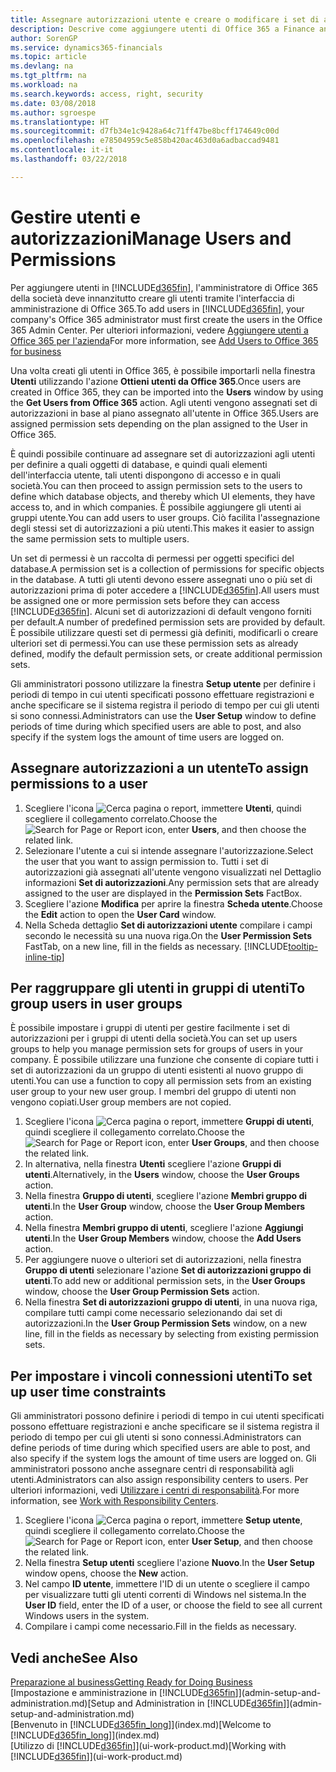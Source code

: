 ```yaml
---
title: Assegnare autorizzazioni utente e creare o modificare i set di autorizzazioni | Documenti Microsoft
description: Descrive come aggiungere utenti di Office 365 a Finance and Operations, Business edition e quindi assegnare le autorizzazioni, i diritti di accesso e le impostazioni di protezione.
author: SorenGP
ms.service: dynamics365-financials
ms.topic: article
ms.devlang: na
ms.tgt_pltfrm: na
ms.workload: na
ms.search.keywords: access, right, security
ms.date: 03/08/2018
ms.author: sgroespe
ms.translationtype: HT
ms.sourcegitcommit: d7fb34e1c9428a64c71ff47be8bcff174649c00d
ms.openlocfilehash: e78504959c5e858b420ac463d0a6adbaccad9481
ms.contentlocale: it-it
ms.lasthandoff: 03/22/2018

---
```

# <a name="manage-users-and-permissions"></a><span data-ttu-id="23c92-103">Gestire utenti e autorizzazioni</span><span class="sxs-lookup"><span data-stu-id="23c92-103">Manage Users and Permissions</span></span>
<span data-ttu-id="23c92-104">Per aggiungere utenti in [!INCLUDE[d365fin](includes/d365fin_md.md)], l'amministratore di Office 365 della società deve innanzitutto creare gli utenti tramite l'interfaccia di amministrazione di Office 365.</span><span class="sxs-lookup"><span data-stu-id="23c92-104">To add users in [!INCLUDE[d365fin](includes/d365fin_md.md)], your company's Office 365 administrator must first create the users in the Office 365 Admin Center.</span></span> <span data-ttu-id="23c92-105">Per ulteriori informazioni, vedere [Aggiungere utenti a Office 365 per l'azienda](https://support.office.com/en-us/article/Add-users-to-Office-365-for-business-435ccec3-09dd-4587-9ebd-2f3cad6bc2bc)</span><span class="sxs-lookup"><span data-stu-id="23c92-105">For more information, see [Add Users to Office 365 for business](https://support.office.com/en-us/article/Add-users-to-Office-365-for-business-435ccec3-09dd-4587-9ebd-2f3cad6bc2bc)</span></span>

<span data-ttu-id="23c92-106">Una volta creati gli utenti in Office 365, è possibile importarli nella finestra **Utenti** utilizzando l'azione **Ottieni utenti da Office 365**.</span><span class="sxs-lookup"><span data-stu-id="23c92-106">Once users are created in Office 365, they can be imported into the **Users** window by using the **Get Users from Office 365** action.</span></span> <span data-ttu-id="23c92-107">Agli utenti vengono assegnati set di autorizzazioni in base al piano assegnato all'utente in Office 365.</span><span class="sxs-lookup"><span data-stu-id="23c92-107">Users are assigned permission sets depending on the plan assigned to the User in Office 365.</span></span>

<span data-ttu-id="23c92-108">È quindi possibile continuare ad assegnare set di autorizzazioni agli utenti per definire a quali oggetti di database, e quindi quali elementi dell'interfaccia utente, tali utenti dispongono di accesso e in quali società.</span><span class="sxs-lookup"><span data-stu-id="23c92-108">You can then proceed to assign permission sets to the users to define which database objects, and thereby which UI elements, they have access to, and in which companies.</span></span> <span data-ttu-id="23c92-109">È possibile aggiungere gli utenti ai gruppi utente.</span><span class="sxs-lookup"><span data-stu-id="23c92-109">You can add users to user groups.</span></span> <span data-ttu-id="23c92-110">Ciò facilita l'assegnazione degli stessi set di autorizzazioni a più utenti.</span><span class="sxs-lookup"><span data-stu-id="23c92-110">This makes it easier to assign the same permission sets to multiple users.</span></span>

<span data-ttu-id="23c92-111">Un set di permessi è un raccolta di permessi per oggetti specifici del database.</span><span class="sxs-lookup"><span data-stu-id="23c92-111">A permission set is a collection of permissions for specific objects in the database.</span></span> <span data-ttu-id="23c92-112">A tutti gli utenti devono essere assegnati uno o più set di autorizzazioni prima di poter accedere a [!INCLUDE[d365fin](includes/d365fin_md.md)].</span><span class="sxs-lookup"><span data-stu-id="23c92-112">All users must be assigned one or more permission sets before they can access [!INCLUDE[d365fin](includes/d365fin_md.md)].</span></span> <span data-ttu-id="23c92-113">Alcuni set di autorizzazioni di default vengono forniti per default.</span><span class="sxs-lookup"><span data-stu-id="23c92-113">A number of predefined permission sets are provided by default.</span></span> <span data-ttu-id="23c92-114">È possibile utilizzare questi set di permessi già definiti, modificarli o creare ulteriori set di permessi.</span><span class="sxs-lookup"><span data-stu-id="23c92-114">You can use these permission sets as already defined, modify the default permission sets, or create additional permission sets.</span></span>

<span data-ttu-id="23c92-115">Gli amministratori possono utilizzare la finestra **Setup utente** per definire i periodi di tempo in cui utenti specificati possono effettuare registrazioni e anche specificare se il sistema registra il periodo di tempo per cui gli utenti si sono connessi.</span><span class="sxs-lookup"><span data-stu-id="23c92-115">Administrators can use the **User Setup** window to define periods of time during which specified users are able to post, and also specify if the system logs the amount of time users are logged on.</span></span>

## <a name="to-assign-permissions-to-a-user"></a><span data-ttu-id="23c92-116">Assegnare autorizzazioni a un utente</span><span class="sxs-lookup"><span data-stu-id="23c92-116">To assign permissions to a user</span></span>
1. <span data-ttu-id="23c92-117">Scegliere l'icona ![Cerca pagina o report](media/ui-search/search_small.png "Cerca pagina o report"), immettere **Utenti**, quindi scegliere il collegamento correlato.</span><span class="sxs-lookup"><span data-stu-id="23c92-117">Choose the ![Search for Page or Report](media/ui-search/search_small.png "Search for Page or Report icon") icon, enter **Users**, and then choose the related link.</span></span>
2. <span data-ttu-id="23c92-118">Selezionare l'utente a cui si intende assegnare l'autorizzazione.</span><span class="sxs-lookup"><span data-stu-id="23c92-118">Select the user that you want to assign permission to.</span></span>
<span data-ttu-id="23c92-119">Tutti i set di autorizzazioni già assegnati all'utente vengono visualizzati nel Dettaglio informazioni **Set di autorizzazioni**.</span><span class="sxs-lookup"><span data-stu-id="23c92-119">Any permission sets that are already assigned to the user are displayed in the **Permission Sets** FactBox.</span></span>
3. <span data-ttu-id="23c92-120">Scegliere l'azione **Modifica** per aprire la finestra **Scheda utente**.</span><span class="sxs-lookup"><span data-stu-id="23c92-120">Choose the **Edit** action to open the **User Card** window.</span></span>
4. <span data-ttu-id="23c92-121">Nella Scheda dettaglio **Set di autorizzazioni utente** compilare i campi secondo le necessità su una nuova riga.</span><span class="sxs-lookup"><span data-stu-id="23c92-121">On the **User Permission Sets** FastTab, on a new line, fill in the fields as necessary.</span></span> [!INCLUDE[tooltip-inline-tip](includes/tooltip-inline-tip_md.md)]

## <a name="to-group-users-in-user-groups"></a><span data-ttu-id="23c92-122">Per raggruppare gli utenti in gruppi di utenti</span><span class="sxs-lookup"><span data-stu-id="23c92-122">To group users in user groups</span></span>
<span data-ttu-id="23c92-123">È possibile impostare i gruppi di utenti per gestire facilmente i set di autorizzazioni per i gruppi di utenti della società.</span><span class="sxs-lookup"><span data-stu-id="23c92-123">You can set up users groups to help you manage permission sets for groups of users in your company.</span></span> <span data-ttu-id="23c92-124">È possibile utilizzare una funzione che consente di copiare tutti i set di autorizzazioni da un gruppo di utenti esistenti al nuovo gruppo di utenti.</span><span class="sxs-lookup"><span data-stu-id="23c92-124">You can use a function to copy all permission sets from an existing user group to your new user group.</span></span> <span data-ttu-id="23c92-125">I membri del gruppo di utenti non vengono copiati.</span><span class="sxs-lookup"><span data-stu-id="23c92-125">User group members are not copied.</span></span>

1. <span data-ttu-id="23c92-126">Scegliere l'icona ![Cerca pagina o report](media/ui-search/search_small.png "Cerca pagina o report"), immettere **Gruppi di utenti**, quindi scegliere il collegamento correlato.</span><span class="sxs-lookup"><span data-stu-id="23c92-126">Choose the ![Search for Page or Report](media/ui-search/search_small.png "Search for Page or Report icon") icon, enter **User Groups**, and then choose the related link.</span></span>
2. <span data-ttu-id="23c92-127">In alternativa, nella finestra **Utenti** scegliere l'azione **Gruppi di utenti**.</span><span class="sxs-lookup"><span data-stu-id="23c92-127">Alternatively, in the **Users** window, choose the **User Groups** action.</span></span>
3. <span data-ttu-id="23c92-128">Nella finestra **Gruppo di utenti**, scegliere l'azione **Membri gruppo di utenti**.</span><span class="sxs-lookup"><span data-stu-id="23c92-128">In the **User Group** window, choose the **User Group Members** action.</span></span>
6. <span data-ttu-id="23c92-129">Nella finestra **Membri gruppo di utenti**, scegliere l'azione **Aggiungi utenti**.</span><span class="sxs-lookup"><span data-stu-id="23c92-129">In the **User Group Members** window, choose the **Add Users** action.</span></span>
7. <span data-ttu-id="23c92-130">Per aggiungere nuove o ulteriori set di autorizzazioni, nella finestra **Gruppo di utenti** selezionare l'azione **Set di autorizzazioni gruppo di utenti**.</span><span class="sxs-lookup"><span data-stu-id="23c92-130">To add new or additional permission sets, in the **User Groups** window, choose the **User Group Permission Sets** action.</span></span>
8. <span data-ttu-id="23c92-131">Nella finestra **Set di autorizzazioni gruppo di utenti**, in una nuova riga, compilare tutti campi come necessario selezionando dai set di autorizzazioni.</span><span class="sxs-lookup"><span data-stu-id="23c92-131">In the **User Group Permission Sets** window, on a new line, fill in the fields as necessary by selecting from existing permission sets.</span></span>

## <a name="to-set-up-user-time-constraints"></a><span data-ttu-id="23c92-132">Per impostare i vincoli connessioni utenti</span><span class="sxs-lookup"><span data-stu-id="23c92-132">To set up user time constraints</span></span>
<span data-ttu-id="23c92-133">Gli amministratori possono definire i periodi di tempo in cui utenti specificati possono effettuare registrazioni e anche specificare se il sistema registra il periodo di tempo per cui gli utenti si sono connessi.</span><span class="sxs-lookup"><span data-stu-id="23c92-133">Administrators can define periods of time during which specified users are able to post, and also specify if the system logs the amount of time users are logged on.</span></span> <span data-ttu-id="23c92-134">Gli amministratori possono anche assegnare centri di responsabilità agli utenti.</span><span class="sxs-lookup"><span data-stu-id="23c92-134">Administrators can also assign responsibility centers to users.</span></span> <span data-ttu-id="23c92-135">Per ulteriori informazioni, vedi [Utilizzare i centri di responsabilità](inventory-responsibility-centers.md).</span><span class="sxs-lookup"><span data-stu-id="23c92-135">For more information, see [Work with Responsibility Centers](inventory-responsibility-centers.md).</span></span>

1. <span data-ttu-id="23c92-136">Scegliere l'icona ![Cerca pagina o report](media/ui-search/search_small.png "Cerca pagina o report"), immettere **Setup utente**, quindi scegliere il collegamento correlato.</span><span class="sxs-lookup"><span data-stu-id="23c92-136">Choose the ![Search for Page or Report](media/ui-search/search_small.png "Search for Page or Report icon") icon, enter **User Setup**, and then choose the related link.</span></span>
2. <span data-ttu-id="23c92-137">Nella finestra **Setup utenti** scegliere l'azione **Nuovo**.</span><span class="sxs-lookup"><span data-stu-id="23c92-137">In the **User Setup** window opens, choose the **New** action.</span></span>
3. <span data-ttu-id="23c92-138">Nel campo **ID utente**, immettere l'ID di un utente o scegliere il campo per visualizzare tutti gli utenti correnti di Windows nel sistema.</span><span class="sxs-lookup"><span data-stu-id="23c92-138">In the **User ID** field, enter the ID of a user, or choose the field to see all current Windows users in the system.</span></span>
4. <span data-ttu-id="23c92-139">Compilare i campi come necessario.</span><span class="sxs-lookup"><span data-stu-id="23c92-139">Fill in the fields as necessary.</span></span>

## <a name="see-also"></a><span data-ttu-id="23c92-140">Vedi anche</span><span class="sxs-lookup"><span data-stu-id="23c92-140">See Also</span></span>
[<span data-ttu-id="23c92-141">Preparazione al business</span><span class="sxs-lookup"><span data-stu-id="23c92-141">Getting Ready for Doing Business</span></span>](ui-get-ready-business.md)  
<span data-ttu-id="23c92-142">[Impostazione e amministrazione in [!INCLUDE[d365fin](includes/d365fin_md.md)]](admin-setup-and-administration.md)</span><span class="sxs-lookup"><span data-stu-id="23c92-142">[Setup and Administration in [!INCLUDE[d365fin](includes/d365fin_md.md)]](admin-setup-and-administration.md)</span></span>  
<span data-ttu-id="23c92-143">[Benvenuto in [!INCLUDE[d365fin_long](includes/d365fin_long_md.md)]](index.md)</span><span class="sxs-lookup"><span data-stu-id="23c92-143">[Welcome to [!INCLUDE[d365fin_long](includes/d365fin_long_md.md)]](index.md)</span></span>  
<span data-ttu-id="23c92-144">[Utilizzo di [!INCLUDE[d365fin](includes/d365fin_md.md)]](ui-work-product.md)</span><span class="sxs-lookup"><span data-stu-id="23c92-144">[Working with [!INCLUDE[d365fin](includes/d365fin_md.md)]](ui-work-product.md)</span></span>  

